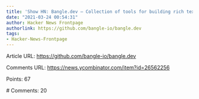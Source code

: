 ```yaml
---
title: 'Show HN: Bangle.dev – Collection of tools for building rich text editors'
date: "2021-03-24 00:54:31"
author: Hacker News Frontpage
authorlink: https://github.com/bangle-io/bangle.dev
tags:
- Hacker-News-Frontpage
---
```


<p>Article URL: <a href="https://github.com/bangle-io/bangle.dev">https://github.com/bangle-io/bangle.dev</a></p>
<p>Comments URL: <a href="https://news.ycombinator.com/item?id=26562256">https://news.ycombinator.com/item?id=26562256</a></p>
<p>Points: 67</p>
<p># Comments: 20</p>

